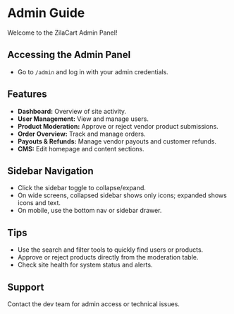 # Admin Guide

Welcome to the ZilaCart Admin Panel!

## Accessing the Admin Panel
- Go to `/admin` and log in with your admin credentials.

## Features
- **Dashboard:** Overview of site activity.
- **User Management:** View and manage users.
- **Product Moderation:** Approve or reject vendor product submissions.
- **Order Overview:** Track and manage orders.
- **Payouts & Refunds:** Manage vendor payouts and customer refunds.
- **CMS:** Edit homepage and content sections.

## Sidebar Navigation
- Click the sidebar toggle to collapse/expand.
- On wide screens, collapsed sidebar shows only icons; expanded shows icons and text.
- On mobile, use the bottom nav or sidebar drawer.

## Tips
- Use the search and filter tools to quickly find users or products.
- Approve or reject products directly from the moderation table.
- Check site health for system status and alerts.

## Support
Contact the dev team for admin access or technical issues.
